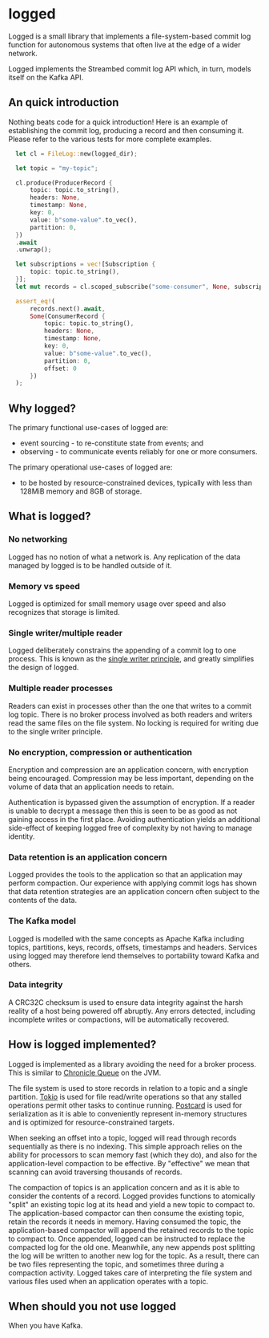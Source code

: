 # logged

Logged is a small library that implements a file-system-based 
commit log function for autonomous systems that often live
at the edge of a wider network.

Logged implements the Streambed commit log API which, in turn, models
itself on the Kafka API.

## An quick introduction

Nothing beats code for a quick introduction! Here is an example of
establishing the commit log, producing a record and then consuming
it. Please refer to the various tests for more complete examples.

```rs
  let cl = FileLog::new(logged_dir);

  let topic = "my-topic";

  cl.produce(ProducerRecord {
      topic: topic.to_string(),
      headers: None,
      timestamp: None,
      key: 0,
      value: b"some-value".to_vec(),
      partition: 0,
  })
  .await
  .unwrap();

  let subscriptions = vec![Subscription {
      topic: topic.to_string(),
  }];
  let mut records = cl.scoped_subscribe("some-consumer", None, subscriptions, None);

  assert_eq!(
      records.next().await,
      Some(ConsumerRecord {
          topic: topic.to_string(),
          headers: None,
          timestamp: None,
          key: 0,
          value: b"some-value".to_vec(),
          partition: 0,
          offset: 0
      })
  );
```

## Why logged?

The primary functional use-cases of logged are:

* event sourcing - to re-constitute state from events; and
* observing - to communicate events reliably for one or more consumers.

The primary operational use-cases of logged are:

* to be hosted by resource-constrained devices, typically with less
than 128MiB memory and 8GB of storage.

## What is logged?

### No networking

Logged has no notion of what a network is. Any replication of the
data managed by logged is to be handled outside of it.

### Memory vs speed

Logged is optimized for small memory usage over speed and also
recognizes that storage is limited.

### Single writer/multiple reader

Logged deliberately constrains the appending of a commit log to
one process. This is known as the [single writer principle](https://mechanical-sympathy.blogspot.com/2011/09/single-writer-principle.html), and
greatly simplifies the design of logged.

### Multiple reader processes

Readers can exist in processes other than the one that writes to a
commit log topic. There is no broker process involved
as both readers and writers read the same files on the file system.
No locking is required for writing due to the single
writer principle.

### No encryption, compression or authentication

Encryption and compression are an application concern, with encryption
being encouraged. Compression may be less important, depending on the 
volume of data that an application needs to retain.

Authentication is bypassed given the assumption of encryption. If a reader is unable
to decrypt a message then this is seen to be as good as not gaining
access in the first place. Avoiding authentication yields an additional
side-effect of keeping logged free of complexity by not having to manage
identity.

### Data retention is an application concern

Logged provides the tools to the application so that an application 
may perform compaction. Our experience with applying commit logs
has shown that data retention strategies are an application concern
often subject to the contents of the data.

### The Kafka model

Logged is modelled with the same concepts as Apache Kafka including
topics, partitions, keys, records, offsets, timestamps and headers. 
Services using logged may therefore lend themselves to portability 
toward Kafka and others.

### Data integrity

A CRC32C checksum is used to ensure data integrity against the harsh reality
of a host being powered off abruptly. Any errors detected, including
incomplete writes or compactions, will be automatically recovered.

## How is logged implemented?

Logged is implemented as a library avoiding the need for a broker process. This
is similar to [Chronicle Queue](https://github.com/OpenHFT/Chronicle-Queue) on the JVM.

The file system is used to store records in relation to a topic and a single
partition. [Tokio](https://tokio.rs/) is used for file read/write operations so that any stalled
operations permit other tasks to continue running. [Postcard](https://docs.rs/postcard/latest/postcard/)
is used for serialization as it is able to conveniently represent in-memory structures
and is optimized for resource-constrained targets.

When seeking an offset into a topic, logged will read through records sequentially
as there is no indexing. This simple approach relies on the ability
for processors to scan memory fast (which they do), and also for the application-level
compaction to be effective. By "effective" we mean that scanning can avoid traversing
thousands of records.

The compaction of topics is an application concern and as it is able
to consider the contents of a record. Logged provides functions to atomically "split" 
an existing topic log at its head and yield a new topic to compact to. The 
application-based compactor can then consume the existing topic, retain the records 
it needs in memory. Having consumed the topic, the application-based compactor will 
append the retained records to the topic to compact to. Once appended, logged can be 
instructed to replace the compacted log for the old one. Meanwhile, any new appends post 
splitting the log will be written to another new log for the topic. As a result,
there can be two files representing the topic, and sometimes three during a compaction
activity. Logged takes care of interpreting the file system and various files used
when an application operates with a topic.

## When should you not use logged

When you have Kafka.